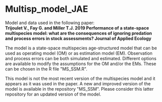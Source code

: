 # Multisp_model_JAE

Model and data used in the following paper:  
**Trijoulet V., Fay G. and Miller T.J. 2019 Performance of a state-space multispecies model: what are the consequences of ignoring predation and process errors in stock assessments? Journal of Applied Ecology**

The model is a state-space multispecies age-structured model that can be used as operating model (OM) or as estimation model (EM). Observation and process errors can be both simulated and estimated. Different options are available to modify the assumptions for the OM and/or the EMs. These can be chosen in the R file "MS_SSM.R".

This model is not the most recent version of the multispecies model and it appears as it was used in the paper. 
A new and improved version of the model is available in the repository "MS_SSM". Please consider this latter repository for an updated version of the model.